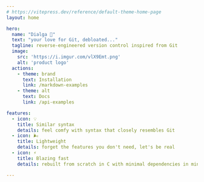 ```yaml
---
# https://vitepress.dev/reference/default-theme-home-page
layout: home

hero:
  name: "Dialga 💠"
  text: "your love for Git, debloated..."
  tagline: reverse-engineered version control inspired from Git
  image: 
    src: 'https://i.imgur.com/vlX9Emt.png'
    alt: 'product logo'
  actions:
    - theme: brand
      text: Installation
      link: /markdown-examples
    - theme: alt
      text: Docs
      link: /api-examples

features:
  - icon: 💡
    title: Similar syntax
    details: feel comfy with syntax that closely resembles Git 
  - icon: 🌬
    title: Lightweight
    details: forget the features you don't need, let's be real
  - icon: ⚡ 
    title: Blazing fast
    details: rebuilt from scratch in C with minimal dependencies in mind

---
```

